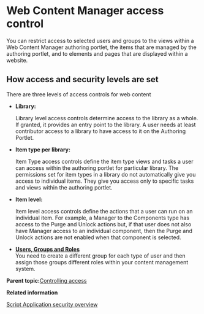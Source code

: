 # Web Content Manager access control 

You can restrict access to selected users and groups to the views within a Web Content Manager authoring portlet, the items that are managed by the authoring portlet, and to elements and pages that are displayed within a website.

## How access and security levels are set

There are three levels of access controls for web content

-   **Library:**

    Library level access controls determine access to the library as a whole. If granted, it provides an entry point to the library. A user needs at least contributor access to a library to have access to it on the Authoring Portlet.


-   **Item type per library:**

    Item Type access controls define the item type views and tasks a user can access within the authoring portlet for particular library. The permissions set for item types in a library do not automatically give you access to individual items. They give you access only to specific tasks and views within the authoring portlet.


-   **Item level:**

    Item level access controls define the actions that a user can run on an individual item. For example, a Manager to the Components type has access to the Purge and Unlock actions but, if that user does not also have Manager access to an individual component, then the Purge and Unlock actions are not enabled when that component is selected.


-   **[Users, Groups and Roles ](../wcm/wcm_cms_access.md)**  
You need to create a different group for each type of user and then assign those groups different roles within your content management system.

**Parent topic:**[Controlling access](../admin-system/control_access.md)

**Related information**  


[Script Application security overview ](../script-portlet/security.md)

